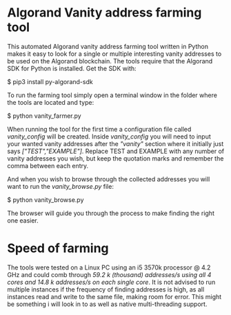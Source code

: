 # Algorand Vanity address farming tool
This automated Algorand vanity address farming tool written in Python makes it easy to look for a single or multiple interesting vanity addresses to be used on the Algorand blockchain. The tools require that the Algorand SDK for Python is installed. Get the SDK with:

$ pip3 install py-algorand-sdk

To run the farming tool simply open a terminal window in the folder where the tools are located and type:

$ python vanity_farmer.py

When running the tool for the first time a configuration file called *vanity_config* will be created. Inside *vanity_config* you will need to input your wanted vanity addresses after the *"vanity"* section where it initially just says *["TEST","EXAMPLE"]*. Replace TEST and EXAMPLE with any number of vanity addresses you wish, but keep the quotation marks and remember the comma between each entry.

And when you wish to browse through the collected addresses you will want to run the *vanity_browse.py* file:

$ python vanity_browse.py

The browser will guide you through the process to make finding the right one easier.

# Speed of farming

The tools were tested on a Linux PC using an i5 3570k processor @ 4.2 GHz and could comb through *59.2 k (thousand) addresses/s using all 4 cores and 14.8 k addresses/s on each single core*. It is not advised to run multiple instances if the frequency of finding addresses is high, as all instances read and write to the same file, making room for error. This might be something i will look in to as well as native multi-threading support.
